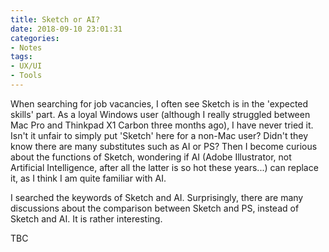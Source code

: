 ```yaml
---
title: Sketch or AI?
date: 2018-09-10 23:01:31
categories: 
- Notes
tags: 
- UX/UI
- Tools
---
```

When searching for job vacancies, I often see Sketch is in the 'expected skills' part. As a loyal Windows user (although I really struggled between Mac Pro and Thinkpad X1 Carbon three months ago), I have never tried it. Isn't it unfair to simply put 'Sketch' here for a non-Mac user? Didn't they know there are many substitutes such as AI or PS? Then I become curious about the functions of Sketch, wondering if AI (Adobe Illustrator, not Artificial Intelligence, after all the latter is so hot these years...) can replace it, as I think I am quite familiar with AI. 

I searched the keywords of Sketch and AI. Surprisingly, there are many discussions about the comparison between Sketch and PS, instead of Sketch and AI. It is rather interesting.

TBC